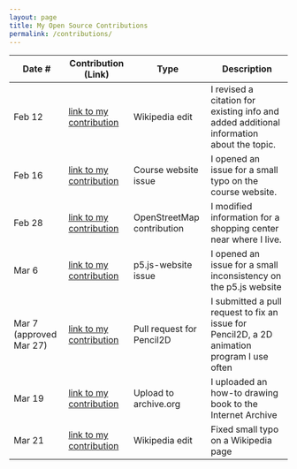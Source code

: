 ```yaml
---
layout: page
title: My Open Source Contributions
permalink: /contributions/
---
```


<!--
Type of the contribution should be "Wikipedia edit", "OpenStreet Map feature", "Documentation", "Course website", "Blog",
"Browser Add-on", etc.

The description should include a brief summary of what you did.

The link should bring us to a public page that shows your contribution. 

Replace the first row with your own contribution. 

-->





| Date # | Contribution (Link)| Type| Description|
| --- | --- | --- | --- |
| Feb 12 | [link to my contribution](https://en.wikipedia.org/w/index.php?title=%C5%8Cokayama_Station&diff=prev&oldid=1138972510) | Wikipedia edit | I revised a citation for existing info and added additional information about the topic. |
| Feb 16 | [link to my contribution](https://github.com/joannakl/ossd/issues/47) | Course website issue | I opened an issue for a small typo on the course website. |
| Feb 28 | [link to my contribution](https://www.openstreetmap.org/changeset/133131060) | OpenStreetMap contribution | I modified information for a shopping center near where I live. |
| Mar 6 | [link to my contribution](https://github.com/processing/p5.js-website/issues/1334) | p5.js-website issue | I opened an issue for a small inconsistency on the p5.js website |
| Mar 7 (approved Mar 27) | [link to my contribution](https://github.com/pencil2d/pencil/pull/1750) | Pull request for Pencil2D | I submitted a pull request to fix an issue for Pencil2D, a 2D animation program I use often |
| Mar 19 | [link to my contribution](https://archive.org/details/art-anatomy-learned-from-sketches_202303) | Upload to archive.org | I uploaded an how-to drawing book to the Internet Archive |
| Mar 21 | [link to my contribution](https://en.wikipedia.org/w/index.php?title=May_Fourth_Movement&diff=prev&oldid=1145899229) | Wikipedia edit | Fixed small typo on a Wikipedia page |
